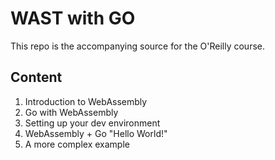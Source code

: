 # WAST with GO

This repo is the accompanying source for the O'Reilly course.

## Content

1. Introduction to WebAssembly
2. Go with WebAssembly
3. Setting up your dev environment
4. WebAssembly + Go "Hello World!"
5. A more complex example